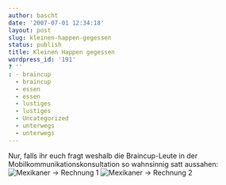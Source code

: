 ```yaml
---
author: bascht
date: '2007-07-01 12:34:18'
layout: post
slug: kleinen-happen-gegessen
status: publish
title: Kleinen Happen gegessen
wordpress_id: '191'
? ''
: - braincup
  - braincup
  - essen
  - essen
  - lustiges
  - lustiges
  - Uncategorized
  - unterwegs
  - unterwegs
---
```


Nur, falls ihr euch fragt weshalb die Braincup-Leute in der
Mobilkommunikationskonsultation so wahnsinnig satt aussahen:
![Mexikaner -\> Rechnung 1](http://www.bascht.com/uploads/2007/07/rechnung1_web.jpg)
![Mexikaner -\> Rechnung 2](http://www.bascht.com/uploads/2007/07/rechnung2_web.jpg)


